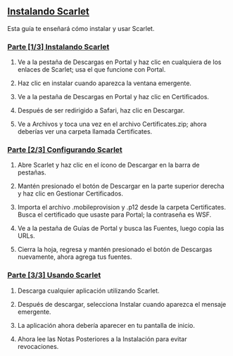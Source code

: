 ## [Instalando Scarlet](accent://)

Esta guía te enseñará cómo instalar y usar Scarlet.

### [Parte [1/3] Instalando Scarlet](accent://)

1. Ve a la pestaña de Descargas en Portal y haz clic en cualquiera de los enlaces de Scarlet; usa el que funcione con Portal.

2. Haz clic en instalar cuando aparezca la ventana emergente.

3. Ve a la pestaña de Descargas en Portal y haz clic en Certificados.

4. Después de ser redirigido a Safari, haz clic en Descargar.

5. Ve a Archivos y toca una vez en el archivo Certificates.zip; ahora deberías ver una carpeta llamada Certificates.

### [Parte [2/3] Configurando Scarlet](accent://)

1. Abre Scarlet y haz clic en el ícono de Descargar en la barra de pestañas.

2. Mantén presionado el botón de Descargar en la parte superior derecha y haz clic en Gestionar Certificados.

3. Importa el archivo .mobileprovision y .p12 desde la carpeta Certificates. Busca el certificado que usaste para Portal; la contraseña es WSF.

4. Ve a la pestaña de Guías de Portal y busca las Fuentes, luego copia las URLs.

5. Cierra la hoja, regresa y mantén presionado el botón de Descargas nuevamente, ahora agrega tus fuentes.

### [Parte [3/3] Usando Scarlet](accent://)

1. Descarga cualquier aplicación utilizando Scarlet.

2. Después de descargar, selecciona Instalar cuando aparezca el mensaje emergente.

3. La aplicación ahora debería aparecer en tu pantalla de inicio.

4. Ahora lee las Notas Posteriores a la Instalación para evitar revocaciones.
